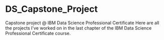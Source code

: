 # DS_Capstone_Project
Capstone project @ IBM Data Science Professional Certificate
Here are all the projects I've worked on in the last chapter of the IBM Data Science Professional Certificate course.
